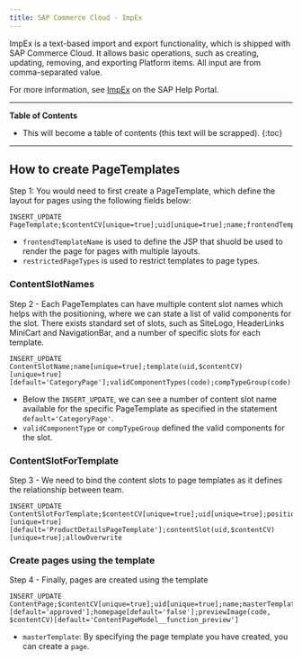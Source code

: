 ```yaml
---
title: SAP Commerce Cloud - ImpEx
---
```


ImpEx is a text-based import and export functionality, which is shipped with SAP Commerce Cloud. It allows basic operations, such as creating, updating, removing, and exporting Platform items. All input are from comma-separated value.

For more information, see [ImpEx](https://help.sap.com/viewer/50c996852b32456c96d3161a95544cdb/latest/en-US/8bee5297866910149854898187b16c96.html) on the SAP Help Portal.

***

**Table of Contents**

- This will become a table of contents (this text will be scrapped).
{:toc}

***

## How to create PageTemplates

Step 1: You would need to first create a PageTemplate, which define the layout for pages using the following fields below:

```text
INSERT_UPDATE PageTemplate;$contentCV[unique=true];uid[unique=true];name;frontendTemplateName;restrictedPageTypes(code);active[default=true]
```

- `frontendTemplateName` is used to define the JSP that shuold be used to render the page for pages with multiple layouts.
- `restrictedPageTypes` is used to restrict templates to page types.

### ContentSlotNames

Step 2 - Each PageTemplates can have multiple content slot names which helps with the positioning, where we can state a list of valid components for the slot.
There exists standard set of slots, such as SiteLogo, HeaderLinks MiniCart and NavigationBar, and a number of specific slots for each template.

```text
INSERT_UPDATE ContentSlotName;name[unique=true];template(uid,$contentCV)[unique=true][default='CategoryPage'];validComponentTypes(code);compTypeGroup(code)
```

- Below the `INSERT_UPDATE`, we can see a number of content slot name available for the specific PageTemplate as specified in the statement `default='CategoryPage'`.
- `validComponentType` or `compTypeGroup` defined the valid components for the slot.

### ContentSlotForTemplate

Step 3 - We need to bind the content slots to page templates as it defines the relationship between team.

```text
INSERT_UPDATE ContentSlotForTemplate;$contentCV[unique=true];uid[unique=true];position[unique=true];pageTemplate(uid,$contentCV)[unique=true][default='ProductDetailsPageTemplate'];contentSlot(uid,$contentCV)[unique=true];allowOverwrite
```

### Create pages using the template

Step 4 - Finally, pages are created using the template

```text
INSERT_UPDATE ContentPage;$contentCV[unique=true];uid[unique=true];name;masterTemplate(uid,$contentCV);label;defaultPage[default='true'];approvalStatus(code)[default='approved'];homepage[default='false'];previewImage(code, $contentCV)[default='ContentPageModel__function_preview']
```

- `masterTemplate`: By specifying the page template you have created, you can create a `page`.
